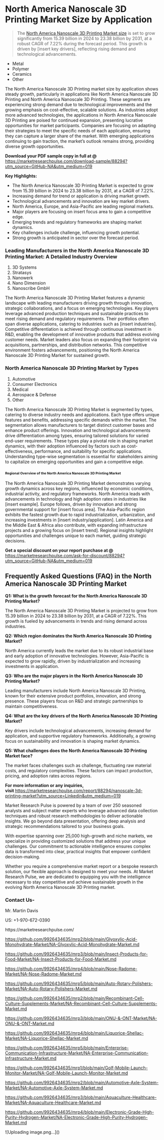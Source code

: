 <h1>North America Nanoscale 3D Printing Market&nbsp;Size by Application</h1><blockquote><p>The <a href="https://marketresearchpulse.com/download-sample/88294?utm_source=GitHub-NA&amp;utm_medium=019">North America Nanoscale 3D Printing Market size</a> is set to grow significantly from 15.39 billion in 2024 to 23.38 billion by 2031, at a robust CAGR of 7.22% during the forecast period. This growth is driven by [insert key drivers], reflecting rising demand and technological advancements.</p></blockquote><ul><li>Metal <li> Polymer <li> Ceramics <li> Other</li></ul><p>The North America Nanoscale 3D Printing market size by application shows steady growth, particularly in applications like North America Nanoscale 3D Printing and North America Nanoscale 3D Printing. These segments are experiencing strong demand due to technological improvements and the growing emphasis on cost-effective, scalable solutions. As industries adopt more advanced technologies, the applications in North America Nanoscale 3D Printing are poised for continued expansion, presenting lucrative opportunities for market participants. Companies are focusing on adapting their strategies to meet the specific needs of each application, ensuring they can capture a larger share of the market. With emerging applications continuing to gain traction, the market’s outlook remains strong, providing diverse growth opportunities.</p><p><strong>Download your PDF sample copy in full at @ </strong><a href="https://marketresearchpulse.com/download-sample/88294?utm_source=GitHub-NA&amp;utm_medium=019">https://marketresearchpulse.com/download-sample/88294?utm_source=GitHub-NA&amp;utm_medium=019</a></p><p><strong>Key Highlights: </strong></p><ul><li>The North America Nanoscale 3D Printing Market is expected to grow from 15.39 billion in 2024 to 23.38 billion by 2031, at a CAGR of 7.22%.</li><li>Increasing demand for trend or application is driving market growth.</li><li>Technological advancements and innovation are key market drivers.</li><li>North America, Europe, and Asia-Pacific are leading regional markets.</li><li>Major players are focusing on insert focus area to gain a competitive edge.</li><li>Emerging trends and regulatory frameworks are shaping market dynamics.</li><li>Key challenges include challenge, influencing growth potential.</li><li>Strong growth is anticipated in sector over the forecast period.</li></ul><h3>Leading Manufacturers in the North America Nanoscale 3D Printing Market: A Detailed Industry Overview</h3><ol><li>3D Systems</li><li>Stratasys</li><li>Nanowerk</li><li>Nano Dimension</li><li>Nanoscribe GmbH</li></ol><div class="flex max-w-full flex-col flex-grow"><div class="min-h-8 text-message flex w-full flex-col items-end gap-2 whitespace-normal break-words [.text-message+&amp;]:mt-5" dir="auto" data-message-author-role="assistant" data-message-id="fd8432e4-4910-450d-b182-61b7bfb0a01f" data-message-model-slug="gpt-4o"><div class="flex w-full flex-col gap-1 empty:hidden first:pt-[3px]"><div class="markdown prose w-full break-words dark:prose-invert light"><p>The North America Nanoscale 3D Printing Market features a dynamic landscape with leading manufacturers driving growth through innovation, strategic collaborations, and a focus on emerging technologies. Key players leverage advanced production techniques and sustainable practices to meet rising demand and regulatory requirements. Their portfolios often span diverse applications, catering to industries such as [insert industries]. Competitive differentiation is achieved through continuous investment in R&amp;D, enabling the development of innovative products that address evolving customer needs. Market leaders also focus on expanding their footprint via acquisitions, partnerships, and distribution networks. This competitive environment fosters advancements, positioning the North America Nanoscale 3D Printing Market for sustained growth.</p></div></div></div></div><h3>North America Nanoscale 3D Printing Market by Types</h3><ol><li>Automotive <li> Consumer Electronics <li> Medical <li> Aerospace & Defense <li> Other</li></ol><div class="flex max-w-full flex-col flex-grow"><div class="min-h-8 text-message flex w-full flex-col items-end gap-2 whitespace-normal break-words [.text-message+&amp;]:mt-5" dir="auto" data-message-author-role="assistant" data-message-id="084470be-0bb7-4664-bddf-5156b4f41249" data-message-model-slug="gpt-4o-mini"><div class="flex w-full flex-col gap-1 empty:hidden first:pt-[3px]"><div class="markdown prose w-full break-words dark:prose-invert light"><p>The North America Nanoscale 3D Printing Market is segmented by types, catering to diverse industry needs and applications. Each type offers unique features and benefits, addressing specific demands within the market. The segmentation allows manufacturers to target distinct customer bases and enhance product offerings. Innovation and technological advancements drive differentiation among types, ensuring tailored solutions for varied end-user requirements. These types play a pivotal role in shaping market dynamics, with their adoption influenced by factors such as cost-effectiveness, performance, and suitability for specific applications. Understanding type-wise segmentation is essential for stakeholders aiming to capitalize on emerging opportunities and gain a competitive edge.</p></div></div></div></div><h3><span style="font-size: 11px;">Regional Overview of the North America Nanoscale 3D Printing Market</span></h3><div class="flex max-w-full flex-col flex-grow"><div class="min-h-8 text-message flex w-full flex-col items-end gap-2 whitespace-normal break-words [.text-message+&amp;]:mt-5" dir="auto" data-message-author-role="assistant" data-message-id="e9038762-ce64-4e30-91c9-9bd413514231" data-message-model-slug="gpt-4o-mini"><div class="flex w-full flex-col gap-1 empty:hidden first:pt-[3px]"><div class="markdown prose w-full break-words dark:prose-invert light"><p>The North America Nanoscale 3D Printing Market demonstrates varying growth dynamics across key regions, influenced by economic conditions, industrial activity, and regulatory frameworks. North America leads with advancements in technology and high adoption rates in industries like [insert example]. Europe follows, driven by innovation and strong governmental support for [insert focus area]. The Asia-Pacific region exhibits the fastest growth due to rapid industrialization, urbanization, and increasing investments in [insert industry/application]. Latin America and the Middle East &amp; Africa also contribute, with expanding infrastructure projects and a growing focus on [insert trend]. Regional insights highlight opportunities and challenges unique to each market, guiding strategic decisions.</p></div></div></div></div><p><strong>Get a special discount on your report purchase at @ </strong><a href="https://marketresearchpulse.com/ask-for-discount/88294?utm_source=GitHub-NA&amp;utm_medium=019">https://marketresearchpulse.com/ask-for-discount/88294?utm_source=GitHub-NA&amp;utm_medium=019</a></p><h2>Frequently Asked Questions (FAQ) in the North America Nanoscale 3D Printing Market</h2><p><strong>Q1: What is the growth forecast for the North America Nanoscale 3D Printing Market?</strong></p><p>The North America Nanoscale 3D Printing Market is projected to grow from 15.39 billion in 2024 to 23.38 billion by 2031, at a CAGR of 7.22%. This growth is fueled by advancements in trends and rising demand across industries.</p><p><strong>Q2: Which region dominates the North America Nanoscale 3D Printing Market?</strong></p><p>North America currently leads the market due to its robust industrial base and early adoption of innovative technologies. However, Asia-Pacific is expected to grow rapidly, driven by industrialization and increasing investments in application.</p><p><strong>Q3: Who are the major players in the North America Nanoscale 3D Printing Market?</strong></p><p>Leading manufacturers include North America Nanoscale 3D Printing, known for their extensive product portfolios, innovation, and strong presence. These players focus on R&amp;D and strategic partnerships to maintain competitiveness.</p><p><strong>Q4: What are the key drivers of the North America Nanoscale 3D Printing Market?</strong></p><p>Key drivers include technological advancements, increasing demand for application, and supportive regulatory frameworks. Additionally, a growing focus on sustainability and innovation is shaping market dynamics.</p><p><strong>Q5: What challenges does the North America Nanoscale 3D Printing Market face?</strong></p><p>The market faces challenges such as challenge, fluctuating raw material costs, and regulatory complexities. These factors can impact production, pricing, and adoption rates across regions.</p><p><strong>For more information or any inquiries, visit&nbsp;</strong><a href="https://marketresearchpulse.com/report/88294/nanoscale-3d-printing-market?utm_source=Linkedin&utm_medium=019">https://marketresearchpulse.com/report/88294/nanoscale-3d-printing-market?utm_source=Linkedin&utm_medium=019</a></p><p>Market Research Pulse is powered by a team of over 250 seasoned analysts and subject matter experts who leverage advanced data collection techniques and robust research methodologies to deliver actionable insights. We go beyond data presentation, offering deep analysis and strategic recommendations tailored to your business goals.</p><p>With expertise spanning over 25,000 high-growth and niche markets, we specialize in providing customized solutions that address your unique challenges. Our commitment to actionable intelligence ensures complex data is transformed into clear, practical insights that empower confident decision-making.</p><p>Whether you require a comprehensive market report or a bespoke research solution, our flexible approach is designed to meet your needs. At Market Research Pulse, we are dedicated to equipping you with the intelligence necessary to stay competitive and achieve sustainable growth in the evolving North America Nanoscale 3D Printing market.</p><h3><strong>Contact Us-</strong></h3><p>Mr. Martin Davis</p><p>US: +1-970-672-0390</p><p>https://marketresearchpulse.com/</p><p><a href="https://github.com/9926434635/mrp2/blob/main/Glyoxylic-Acid-Monohydrate-Market/NA-Glyoxylic-Acid-Monohydrate-Market.md">https://github.com/9926434635/mrp2/blob/main/Glyoxylic-Acid-Monohydrate-Market/NA-Glyoxylic-Acid-Monohydrate-Market.md</a></p><p><a href="https://github.com/9926434635/mrp3/blob/main/Insect-Products-for-Food-Market/NA-Insect-Products-for-Food-Market.md">https://github.com/9926434635/mrp3/blob/main/Insect-Products-for-Food-Market/NA-Insect-Products-for-Food-Market.md</a></p><p><a href="https://github.com/9926434635/mrp4/blob/main/Nose-Radome-Market/NA-Nose-Radome-Market.md">https://github.com/9926434635/mrp4/blob/main/Nose-Radome-Market/NA-Nose-Radome-Market.md</a></p><p><a href="https://github.com/9926434635/mrp5/blob/main/Auto-Rotary-Polishers-Market/NA-Auto-Rotary-Polishers-Market.md">https://github.com/9926434635/mrp5/blob/main/Auto-Rotary-Polishers-Market/NA-Auto-Rotary-Polishers-Market.md</a></p><p><a href="https://github.com/9926434635/mrp2/blob/main/Recombinant-Cell-Culture-Supplements-Market/NA-Recombinant-Cell-Culture-Supplements-Market.md">https://github.com/9926434635/mrp2/blob/main/Recombinant-Cell-Culture-Supplements-Market/NA-Recombinant-Cell-Culture-Supplements-Market.md</a></p><p><a href="https://github.com/9926434635/mrp3/blob/main/ONU-&-ONT-Market/NA-ONU-&-ONT-Market.md">https://github.com/9926434635/mrp3/blob/main/ONU-&-ONT-Market/NA-ONU-&-ONT-Market.md</a></p><p><a href="https://github.com/9926434635/mrp4/blob/main/Liquorice-Shellac-Market/NA-Liquorice-Shellac-Market.md">https://github.com/9926434635/mrp4/blob/main/Liquorice-Shellac-Market/NA-Liquorice-Shellac-Market.md</a></p><p><a href="https://github.com/9926434635/mrp5/blob/main/Enterprise-Communication-Infrastructure-Market/NA-Enterprise-Communication-Infrastructure-Market.md">https://github.com/9926434635/mrp5/blob/main/Enterprise-Communication-Infrastructure-Market/NA-Enterprise-Communication-Infrastructure-Market.md</a></p><p><a href="https://github.com/9926434635/mrp1/blob/main/Golf-Mobile-Launch-Monitor-Market/NA-Golf-Mobile-Launch-Monitor-Market.md">https://github.com/9926434635/mrp1/blob/main/Golf-Mobile-Launch-Monitor-Market/NA-Golf-Mobile-Launch-Monitor-Market.md</a></p><p><a href="https://github.com/9926434635/mrp2/blob/main/Automotive-Axle-System-Market/NA-Automotive-Axle-System-Market.md">https://github.com/9926434635/mrp2/blob/main/Automotive-Axle-System-Market/NA-Automotive-Axle-System-Market.md</a></p><p><a href="https://github.com/9926434635/mrp3/blob/main/Aquaculture-Healthcare-Market/NA-Aquaculture-Healthcare-Market.md">https://github.com/9926434635/mrp3/blob/main/Aquaculture-Healthcare-Market/NA-Aquaculture-Healthcare-Market.md</a></p><p><a href="https://github.com/9926434635/mrp4/blob/main/Electronic-Grade-High-Purity-Hydrogen-Market/NA-Electronic-Grade-High-Purity-Hydrogen-Market.md">https://github.com/9926434635/mrp4/blob/main/Electronic-Grade-High-Purity-Hydrogen-Market/NA-Electronic-Grade-High-Purity-Hydrogen-Market.md</a></p>
![Uploading image.png…]()
